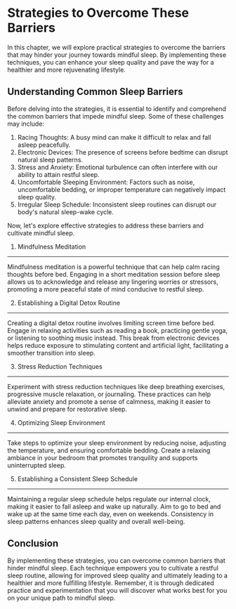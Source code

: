 Strategies to Overcome These Barriers
==============================================

In this chapter, we will explore practical strategies to overcome the barriers that may hinder your journey towards mindful sleep. By implementing these techniques, you can enhance your sleep quality and pave the way for a healthier and more rejuvenating lifestyle.

Understanding Common Sleep Barriers
-----------------------------------

Before delving into the strategies, it is essential to identify and comprehend the common barriers that impede mindful sleep. Some of these challenges may include:

1. Racing Thoughts: A busy mind can make it difficult to relax and fall asleep peacefully.
2. Electronic Devices: The presence of screens before bedtime can disrupt natural sleep patterns.
3. Stress and Anxiety: Emotional turbulence can often interfere with our ability to attain restful sleep.
4. Uncomfortable Sleeping Environment: Factors such as noise, uncomfortable bedding, or improper temperature can negatively impact sleep quality.
5. Irregular Sleep Schedule: Inconsistent sleep routines can disrupt our body's natural sleep-wake cycle.

Now, let's explore effective strategies to address these barriers and cultivate mindful sleep.

1. Mindfulness Meditation
-------------------------

Mindfulness meditation is a powerful technique that can help calm racing thoughts before bed. Engaging in a short meditation session before sleep allows us to acknowledge and release any lingering worries or stressors, promoting a more peaceful state of mind conducive to restful sleep.

2. Establishing a Digital Detox Routine
---------------------------------------

Creating a digital detox routine involves limiting screen time before bed. Engage in relaxing activities such as reading a book, practicing gentle yoga, or listening to soothing music instead. This break from electronic devices helps reduce exposure to stimulating content and artificial light, facilitating a smoother transition into sleep.

3. Stress Reduction Techniques
------------------------------

Experiment with stress reduction techniques like deep breathing exercises, progressive muscle relaxation, or journaling. These practices can help alleviate anxiety and promote a sense of calmness, making it easier to unwind and prepare for restorative sleep.

4. Optimizing Sleep Environment
-------------------------------

Take steps to optimize your sleep environment by reducing noise, adjusting the temperature, and ensuring comfortable bedding. Create a relaxing ambiance in your bedroom that promotes tranquility and supports uninterrupted sleep.

5. Establishing a Consistent Sleep Schedule
-------------------------------------------

Maintaining a regular sleep schedule helps regulate our internal clock, making it easier to fall asleep and wake up naturally. Aim to go to bed and wake up at the same time each day, even on weekends. Consistency in sleep patterns enhances sleep quality and overall well-being.

Conclusion
----------

By implementing these strategies, you can overcome common barriers that hinder mindful sleep. Each technique empowers you to cultivate a restful sleep routine, allowing for improved sleep quality and ultimately leading to a healthier and more fulfilling lifestyle. Remember, it is through dedicated practice and experimentation that you will discover what works best for you on your unique path to mindful sleep.
